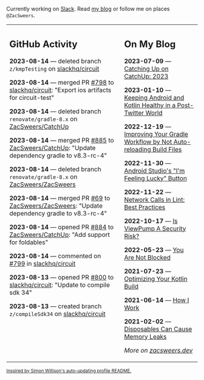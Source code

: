 Currently working on [Slack](https://slack.com/). Read [my blog](https://zacsweers.dev/) or follow me on places `@ZacSweers`.

<table><tr><td valign="top" width="60%">

## GitHub Activity
<!-- githubActivity starts -->
**2023-08-14** — deleted branch `z/kmpTesting` on [slackhq/circuit](https://github.com/slackhq/circuit)

**2023-08-14** — merged PR [#798](https://github.com/slackhq/circuit/pull/798) to [slackhq/circuit](https://github.com/slackhq/circuit): "Export ios artifacts for circuit-test"

**2023-08-14** — deleted branch `renovate/gradle-8.x` on [ZacSweers/CatchUp](https://github.com/ZacSweers/CatchUp)

**2023-08-14** — merged PR [#885](https://github.com/ZacSweers/CatchUp/pull/885) to [ZacSweers/CatchUp](https://github.com/ZacSweers/CatchUp): "Update dependency gradle to v8.3-rc-4"

**2023-08-14** — deleted branch `renovate/gradle-8.x` on [ZacSweers/ZacSweers](https://github.com/ZacSweers/ZacSweers)

**2023-08-14** — merged PR [#69](https://github.com/ZacSweers/ZacSweers/pull/69) to [ZacSweers/ZacSweers](https://github.com/ZacSweers/ZacSweers): "Update dependency gradle to v8.3-rc-4"

**2023-08-14** — opened PR [#884](https://github.com/ZacSweers/CatchUp/pull/884) to [ZacSweers/CatchUp](https://github.com/ZacSweers/CatchUp): "Add support for foldables"

**2023-08-14** — commented on [#799](https://github.com/slackhq/circuit/pull/799#issuecomment-1676636926) in [slackhq/circuit](https://github.com/slackhq/circuit)

**2023-08-13** — opened PR [#800](https://github.com/slackhq/circuit/pull/800) to [slackhq/circuit](https://github.com/slackhq/circuit): "Update to compile sdk 34"

**2023-08-13** — created branch `z/compileSdk34` on [slackhq/circuit](https://github.com/slackhq/circuit)
<!-- githubActivity ends -->
</td><td valign="top" width="40%">

## On My Blog
<!-- blog starts -->
**2023-07-09** — [Catching Up on CatchUp: 2023](https://www.zacsweers.dev/catching-up-on-catchup-2023/)

**2023-01-10** — [Keeping Android and Kotlin Healthy in a Post-Twitter World](https://www.zacsweers.dev/keeping-android-healthy/)

**2022-12-19** — [Improving Your Gradle Workflow by Not Auto-reloading Build Files](https://www.zacsweers.dev/improving-your-workflow-by-not-auto-reloading-build-files/)

**2022-11-30** — [Android Studio's "I'm Feeling Lucky" Button](https://www.zacsweers.dev/android-studios-im-feeling-lucky-button/)

**2022-11-22** — [Network Calls in Lint: Best Practices](https://www.zacsweers.dev/network-calls-in-lint-best-practices/)

**2022-10-17** — [Is ViewPump A Security Risk?](https://www.zacsweers.dev/is-viewpump-a-security-risk/)

**2022-05-23** — [You Are Not Blocked](https://www.zacsweers.dev/you-are-not-blocked/)

**2021-07-23** — [Optimizing Your Kotlin Build](https://www.zacsweers.dev/optimizing-your-kotlin-build/)

**2021-06-14** — [How I Work](https://www.zacsweers.dev/how-i-work/)

**2021-02-02** — [Disposables Can Cause Memory Leaks](https://www.zacsweers.dev/disposables-can-cause-memory-leaks/)
<!-- blog ends -->
_More on [zacsweers.dev](https://zacsweers.dev/)_
</td></tr></table>

<sub><a href="https://simonwillison.net/2020/Jul/10/self-updating-profile-readme/">Inspired by Simon Willison's auto-updating profile README.</a></sub>